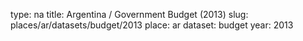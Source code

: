 type: na
title: Argentina / Government Budget (2013)
slug: places/ar/datasets/budget/2013
place: ar
dataset: budget
year: 2013
